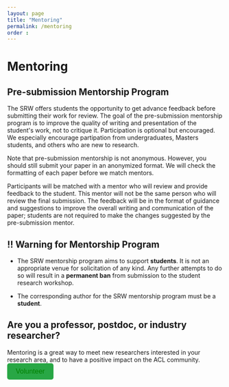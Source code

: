 ```yaml
---
layout: page
title: "Mentoring"
permalink: /mentoring
order : 
---
```

# Mentoring

## Pre-submission Mentorship Program
The SRW offers students the opportunity to get advance feedback before submitting their work for review. The goal of the pre-submission mentorship program is to improve the quality of writing and presentation of the student's work, not to critique it. Participation is optional but encouraged. 
We especially encourage partipation from undergraduates, Masters students, and others who are new to research.

Note that pre-submission mentorship is not anonymous. However, you should still submit your paper in an anonymized format. We will check the formatting of each paper before we match mentors.

Participants will be matched with a mentor who will review and provide feedback to the student. This mentor will not be the same person who will review the final submission.
The feedback will be in the format of guidance and suggestions to improve the overall writing and communication of the paper; students are not required to make the changes suggested by the pre-submission mentor.

## !! Warning for Mentorship Program
* The SRW mentorship program aims to support **students**. It is not an appropriate venue for solicitation of any kind. Any further attempts to do so will result in a **permanent ban** from submission to the student research workshop.

* The corresponding author for the SRW mentorship program must be a **student**.

## Are you a professor, postdoc, or industry researcher?
Mentoring is a great way to meet new researchers interested in your research area, and to have a positive impact on the ACL community.
<a href="https://forms.gle/JeH53zDCm1piUtGH8" target="_blank" style="text-decoration:none;">
    <button style="
        background-color: #28a745; 
        color: green; 
        padding: 10px 20px; 
        font-size: 16px; 
        border: none; 
        border-radius: 5px; 
        cursor: pointer;">
        Volunteer
    </button>
</a>


<!-- Pre-submission mentorship is **complete**.  -->

